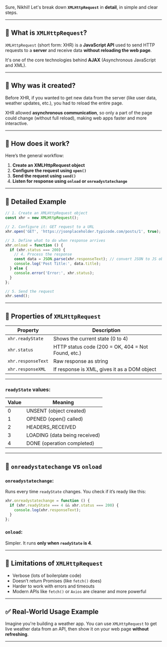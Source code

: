 Sure, Nikhil! Let's break down **`XMLHttpRequest`** in **detail**, in simple and clear steps.

---

## 🔸 What is `XMLHttpRequest`?
`XMLHttpRequest` (short form: XHR) is a **JavaScript API** used to send HTTP requests to a **server** and receive data **without reloading the web page**.

It's one of the core technologies behind **AJAX** (Asynchronous JavaScript and XML).

---

## 🔹 Why was it created?
Before XHR, if you wanted to get new data from the server (like user data, weather updates, etc.), you had to reload the entire page.

XHR allowed **asynchronous communication**, so only a part of the page could change (without full reload), making web apps faster and more interactive.

---

## 🔸 How does it work?

Here’s the general workflow:

1. **Create an XMLHttpRequest object**
2. **Configure the request using `open()`**
3. **Send the request using `send()`**
4. **Listen for response using `onload` or `onreadystatechange`**

---

## 🔹 Detailed Example

```javascript
// 1. Create an XMLHttpRequest object
const xhr = new XMLHttpRequest();

// 2. Configure it: GET request to a URL
xhr.open('GET', 'https://jsonplaceholder.typicode.com/posts/1', true);

// 3. Define what to do when response arrives
xhr.onload = function () {
  if (xhr.status === 200) {
    // 4. Process the response
    const data = JSON.parse(xhr.responseText); // convert JSON to JS object
    console.log('Post Title:', data.title);
  } else {
    console.error('Error:', xhr.status);
  }
};

// 5. Send the request
xhr.send();
```

---

## 🔹 Properties of `XMLHttpRequest`

| Property       | Description |
|----------------|-------------|
| `xhr.readyState` | Shows the current state (0 to 4) |
| `xhr.status`      | HTTP status code (200 = OK, 404 = Not Found, etc.) |
| `xhr.responseText` | Raw response as string |
| `xhr.responseXML`  | If response is XML, gives it as a DOM object |

---

### `readyState` values:

| Value | Meaning                      |
|-------|------------------------------|
| 0     | UNSENT (object created)      |
| 1     | OPENED (open() called)       |
| 2     | HEADERS_RECEIVED             |
| 3     | LOADING (data being received)|
| 4     | DONE (operation completed)   |

---

## 🔸 `onreadystatechange` vs `onload`

### `onreadystatechange`:
Runs every time `readyState` changes. You check if it’s ready like this:

```javascript
xhr.onreadystatechange = function () {
  if (xhr.readyState === 4 && xhr.status === 200) {
    console.log(xhr.responseText);
  }
};
```

### `onload`:
Simpler. It runs **only when `readyState` is 4**.

---

## 🔹 Limitations of `XMLHttpRequest`
- Verbose (lots of boilerplate code)
- Doesn’t return Promises (like `fetch()` does)
- Harder to work with errors and timeouts
- Modern APIs like `fetch()` or `Axios` are cleaner and more powerful

---

## ✅ Real-World Usage Example

Imagine you're building a weather app. You can use `XMLHttpRequest` to get live weather data from an API, then show it on your web page **without refreshing**.

---

